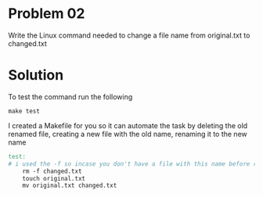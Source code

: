 # Problem 02
Write the Linux command needed to change a file name from original.txt to
changed.txt

# Solution 
To test the command run the following 
```shell
make test 
```
I created a Makefile for you so it can automate the task by deleting the old renamed file, creating a new file with the old name, renaming it to the new name 
```Makefile
test: 
# i used the -f so incase you don't have a file with this name before running the makefile for the first time 
	rm -f changed.txt 
	touch original.txt
	mv original.txt changed.txt
```